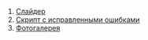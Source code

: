 1. [Слайдер](./slider/)
2. [Скрипт с исправленными ошибками](./errors/)
3. [Фотогалерея](./gallery/)
